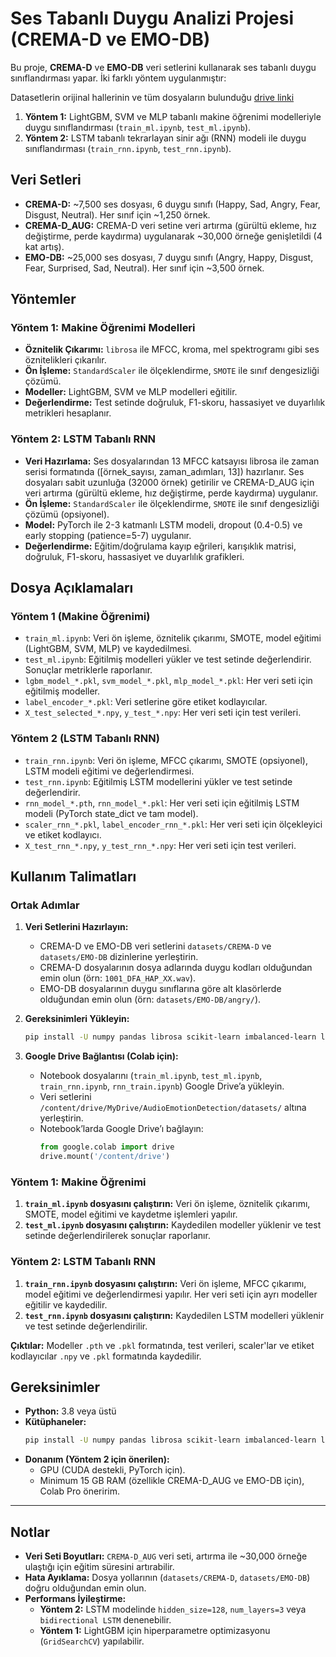 # Ses Tabanlı Duygu Analizi Projesi (CREMA-D ve EMO-DB)

Bu proje, **CREMA-D** ve **EMO-DB** veri setlerini kullanarak ses tabanlı duygu sınıflandırması yapar. İki farklı yöntem uygulanmıştır:

Datasetlerin orijinal hallerinin ve tüm dosyaların bulunduğu [drive linki](https://drive.google.com/drive/folders/1hWX3PMePLLoGJEq0iMiUh6-3zWsqQ0sJ)

1.  **Yöntem 1:** LightGBM, SVM ve MLP tabanlı makine öğrenimi modelleriyle duygu sınıflandırması (`train_ml.ipynb`, `test_ml.ipynb`).
2.  **Yöntem 2:** LSTM tabanlı tekrarlayan sinir ağı (RNN) modeli ile duygu sınıflandırması (`train_rnn.ipynb`, `test_rnn.ipynb`).



## Veri Setleri

-   **CREMA-D:** ~7,500 ses dosyası, 6 duygu sınıfı (Happy, Sad, Angry, Fear, Disgust, Neutral). Her sınıf için ~1,250 örnek.
-   **CREMA-D_AUG:** CREMA-D veri setine veri artırma (gürültü ekleme, hız değiştirme, perde kaydırma) uygulanarak ~30,000 örneğe genişletildi (4 kat artış).
-   **EMO-DB:** ~25,000 ses dosyası, 7 duygu sınıfı (Angry, Happy, Disgust, Fear, Surprised, Sad, Neutral). Her sınıf için ~3,500 örnek.



## Yöntemler

### Yöntem 1: Makine Öğrenimi Modelleri

-   **Öznitelik Çıkarımı:** `librosa` ile MFCC, kroma, mel spektrogramı gibi ses öznitelikleri çıkarılır.
-   **Ön İşleme:** `StandardScaler` ile ölçeklendirme, `SMOTE` ile sınıf dengesizliği çözümü.
-   **Modeller:** LightGBM, SVM ve MLP modelleri eğitilir.
-   **Değerlendirme:** Test setinde doğruluk, F1-skoru, hassasiyet ve duyarlılık metrikleri hesaplanır.

### Yöntem 2: LSTM Tabanlı RNN

-   **Veri Hazırlama:** Ses dosyalarından 13 MFCC katsayısı librosa ile zaman serisi formatında ([örnek_sayısı, zaman_adımları, 13]) hazırlanır. Ses dosyaları sabit uzunluğa (32000 örnek) getirilir ve CREMA-D_AUG için veri artırma (gürültü ekleme, hız değiştirme, perde kaydırma) uygulanır.
-   **Ön İşleme:** `StandardScaler` ile ölçeklendirme, `SMOTE` ile sınıf dengesizliği çözümü (opsiyonel).
-   **Model:** PyTorch ile 2-3 katmanlı LSTM modeli, dropout (0.4-0.5) ve early stopping (patience=5-7) uygulanır.
-   **Değerlendirme:** Eğitim/doğrulama kayıp eğrileri, karışıklık matrisi, doğruluk, F1-skoru, hassasiyet ve duyarlılık grafikleri.



## Dosya Açıklamaları

### Yöntem 1 (Makine Öğrenimi)

-   `train_ml.ipynb`: Veri ön işleme, öznitelik çıkarımı, SMOTE, model eğitimi (LightGBM, SVM, MLP) ve kaydedilmesi.
-   `test_ml.ipynb`: Eğitilmiş modelleri yükler ve test setinde değerlendirir. Sonuçlar metriklerle raporlanır.
-   `lgbm_model_*.pkl`, `svm_model_*.pkl`, `mlp_model_*.pkl`: Her veri seti için eğitilmiş modeller.
-   `label_encoder_*.pkl`: Veri setlerine göre etiket kodlayıcılar.
-   `X_test_selected_*.npy`, `y_test_*.npy`: Her veri seti için test verileri.

### Yöntem 2 (LSTM Tabanlı RNN)

-   `train_rnn.ipynb`: Veri ön işleme, MFCC çıkarımı, SMOTE (opsiyonel), LSTM modeli eğitimi ve değerlendirmesi.
-   `test_rnn.ipynb`: Eğitilmiş LSTM modellerini yükler ve test setinde değerlendirir.
-   `rnn_model_*.pth`, `rnn_model_*.pkl`: Her veri seti için eğitilmiş LSTM modeli (PyTorch state\_dict ve tam model).
-   `scaler_rnn_*.pkl`, `label_encoder_rnn_*.pkl`: Her veri seti için ölçekleyici ve etiket kodlayıcı.
-   `X_test_rnn_*.npy`, `y_test_rnn_*.npy`: Her veri seti için test verileri.



## Kullanım Talimatları

### Ortak Adımlar

1.  **Veri Setlerini Hazırlayın:**
    -   CREMA-D ve EMO-DB veri setlerini `datasets/CREMA-D` ve `datasets/EMO-DB` dizinlerine yerleştirin.
    -   CREMA-D dosyalarının dosya adlarında duygu kodları olduğundan emin olun (örn: `1001_DFA_HAP_XX.wav`).
    -   EMO-DB dosyalarının duygu sınıflarına göre alt klasörlerde olduğundan emin olun (örn: `datasets/EMO-DB/angry/`).

2.  **Gereksinimleri Yükleyin:**
    ```bash
    pip install -U numpy pandas librosa scikit-learn imbalanced-learn lightgbm matplotlib seaborn torch joblib
    ```

3.  **Google Drive Bağlantısı (Colab için):**
    -   Notebook dosyalarını (`train_ml.ipynb`, `test_ml.ipynb`, `train_rnn.ipynb`, `rnn_train.ipynb`) Google Drive’a yükleyin.
    -   Veri setlerini `/content/drive/MyDrive/AudioEmotionDetection/datasets/` altına yerleştirin.
    -   Notebook’larda Google Drive’ı bağlayın:
        ```python
        from google.colab import drive
        drive.mount('/content/drive')
        ```

### Yöntem 1: Makine Öğrenimi

1.  **`train_ml.ipynb` dosyasını çalıştırın:** Veri ön işleme, öznitelik çıkarımı, SMOTE, model eğitimi ve kaydetme işlemleri yapılır.
2.  **`test_ml.ipynb` dosyasını çalıştırın:** Kaydedilen modeller yüklenir ve test setinde değerlendirilerek sonuçlar raporlanır.

### Yöntem 2: LSTM Tabanlı RNN

1.  **`train_rnn.ipynb` dosyasını çalıştırın:** Veri ön işleme, MFCC çıkarımı, model eğitimi ve değerlendirmesi yapılır. Her veri seti için ayrı modeller eğitilir ve kaydedilir.
2.  **`test_rnn.ipynb` dosyasını çalıştırın:** Kaydedilen LSTM modelleri yüklenir ve test setinde değerlendirilir.

**Çıktılar:** Modeller `.pth` ve `.pkl` formatında, test verileri, scaler'lar ve etiket kodlayıcılar `.npy` ve `.pkl` formatında kaydedilir.



## Gereksinimler

-   **Python:** 3.8 veya üstü
-   **Kütüphaneler:**
    ```bash
    pip install -U numpy pandas librosa scikit-learn imbalanced-learn lightgbm matplotlib seaborn torch joblib
    ```
-   **Donanım (Yöntem 2 için önerilen):**
    -   GPU (CUDA destekli, PyTorch için).
    -   Minimum 15 GB RAM (özellikle CREMA-D_AUG ve EMO-DB için), Colab Pro öneririm.

---

## Notlar

-   **Veri Seti Boyutları:** `CREMA-D_AUG` veri seti, artırma ile ~30,000 örneğe ulaştığı için eğitim süresini artırabilir.
-   **Hata Ayıklama:** Dosya yollarının (`datasets/CREMA-D`, `datasets/EMO-DB`) doğru olduğundan emin olun.
-   **Performans İyileştirme:**
    -   **Yöntem 2:** LSTM modelinde `hidden_size=128`, `num_layers=3` veya `bidirectional LSTM` denenebilir.
    -   **Yöntem 1:** LightGBM için hiperparametre optimizasyonu (`GridSearchCV`) yapılabilir.
